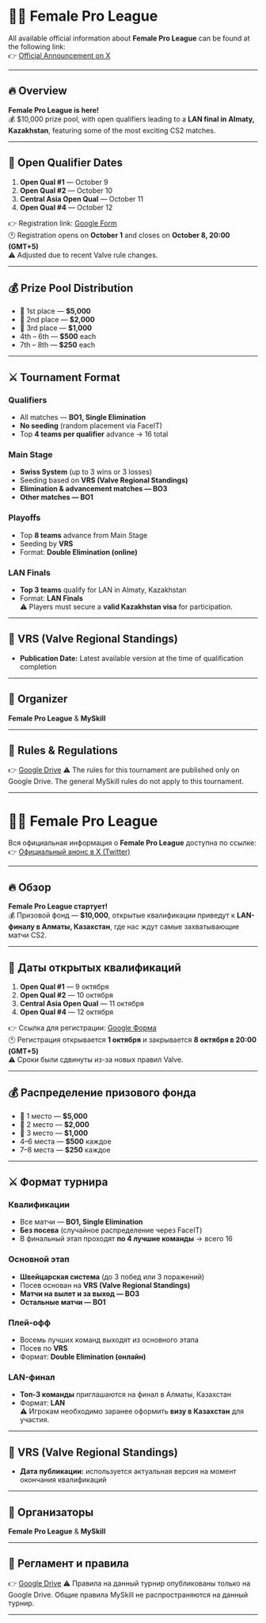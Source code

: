 # 👩‍🎮 Female Pro League

All available official information about **Female Pro League** can be found at the following link:  
👉 [Official Announcement on X](https://x.com/fpl_eng/status/1970889736425283830)

---

## 🔥 Overview
**Female Pro League is here!**  
💰 $10,000 prize pool, with open qualifiers leading to a **LAN final in Almaty, Kazakhstan**, featuring some of the most exciting CS2 matches.

---

## 📌 Open Qualifier Dates
1. **Open Qual #1** — October 9  
2. **Open Qual #2** — October 10  
3. **Central Asia Open Qual** — October 11  
4. **Open Qual #4** — October 12  

👉 Registration link: [Google Form](https://forms.gle/GRvYys3QJr4mgtqG6)  
🕐 Registration opens on **October 1** and closes on **October 8, 20:00 (GMT+5)**  
⚠️ Adjusted due to recent Valve rule changes.

---

## 💰 Prize Pool Distribution
- 🥇 1st place — **$5,000**  
- 🥈 2nd place — **$2,000**  
- 🥉 3rd place — **$1,000**  
- 4th – 6th — **$500** each  
- 7th – 8th — **$250** each  

---

## ⚔️ Tournament Format

### Qualifiers
- All matches — **BO1, Single Elimination**  
- **No seeding** (random placement via FaceIT)  
- Top **4 teams per qualifier** advance → 16 total  

### Main Stage
- **Swiss System** (up to 3 wins or 3 losses)  
- Seeding based on **VRS (Valve Regional Standings)**  
- **Elimination & advancement matches — BO3**  
- **Other matches — BO1**  

### Playoffs
- Top **8 teams** advance from Main Stage  
- Seeding by **VRS**  
- Format: **Double Elimination (online)**  

### LAN Finals
- **Top 3 teams** qualify for LAN in Almaty, Kazakhstan  
- Format: **LAN Finals**  
⚠️ Players must secure a **valid Kazakhstan visa** for participation.  

---

## 📌 VRS (Valve Regional Standings)
- **Publication Date:** Latest available version at the time of qualification completion  

---

## 🏢 Organizer
**Female Pro League** & **MySkill**  

---

## 📕 Rules & Regulations
👉 [Google Drive](https://drive.google.com/drive/folders/1Q9Y7AnOqAANuP6Vn3-TQYH-AKVxF1D7g)
⚠️ The rules for this tournament are published only on Google Drive. The general MySkill rules do not apply to this tournament.

---

# 👩‍🎮 Female Pro League

Вся официальная информация о **Female Pro League** доступна по ссылке:  
👉 [Официальный анонс в X (Twitter)](https://x.com/fpl_eng/status/1970889736425283830)

---

## 🔥 Обзор
**Female Pro League стартует!**  
💰 Призовой фонд — **$10,000**, открытые квалификации приведут к **LAN-финалу в Алматы, Казахстан**, где нас ждут самые захватывающие матчи CS2.

---

## 📌 Даты открытых квалификаций
1. **Open Qual #1** — 9 октября  
2. **Open Qual #2** — 10 октября  
3. **Central Asia Open Qual** — 11 октября  
4. **Open Qual #4** — 12 октября  

👉 Ссылка для регистрации: [Google Форма](https://forms.gle/GRvYys3QJr4mgtqG6)  
🕐 Регистрация открывается **1 октября** и закрывается **8 октября в 20:00 (GMT+5)**  
⚠️ Сроки были сдвинуты из-за новых правил Valve.

---

## 💰 Распределение призового фонда
- 🥇 1 место — **$5,000**  
- 🥈 2 место — **$2,000**  
- 🥉 3 место — **$1,000**  
- 4–6 места — **$500** каждое  
- 7–8 места — **$250** каждое  

---

## ⚔️ Формат турнира

### Квалификации
- Все матчи — **BO1, Single Elimination**  
- **Без посева** (случайное распределение через FaceIT)  
- В финальный этап проходят **по 4 лучшие команды** → всего 16  

### Основной этап
- **Швейцарская система** (до 3 побед или 3 поражений)  
- Посев основан на **VRS (Valve Regional Standings)**  
- **Матчи на вылет и за выход — BO3**  
- **Остальные матчи — BO1**  

### Плей-офф
- Восемь лучших команд выходят из основного этапа  
- Посев по **VRS**  
- Формат: **Double Elimination (онлайн)**  

### LAN-финал
- **Топ-3 команды** приглашаются на финал в Алматы, Казахстан  
- Формат: **LAN**  
⚠️ Игрокам необходимо заранее оформить **визу в Казахстан** для участия.  

---

## 📌 VRS (Valve Regional Standings)
- **Дата публикации:** используется актуальная версия на момент окончания квалификаций  

---

## 🏢 Организаторы
**Female Pro League** & **MySkill**  

---

## 📕 Регламент и правила
👉 [Google Drive](https://drive.google.com/drive/folders/1Q9Y7AnOqAANuP6Vn3-TQYH-AKVxF1D7g)
⚠️ Правила на данный турнир опубликованы только на Google Drive. Общие правила MySkill не распространяются на данный турнир.

---
